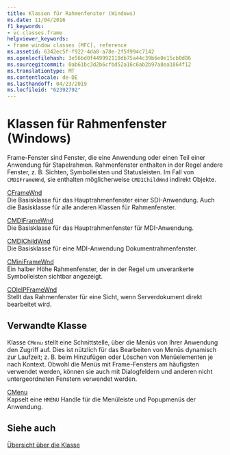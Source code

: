 ```yaml
---
title: Klassen für Rahmenfenster (Windows)
ms.date: 11/04/2016
f1_keywords:
- vc.classes.frame
helpviewer_keywords:
- frame window classes [MFC], reference
ms.assetid: 6342ec5f-f922-4da8-a78e-2f5f994c7142
ms.openlocfilehash: 3e56bd0f449992118db75a44c39b6e0e15cb0d86
ms.sourcegitcommit: 0ab61bc3d2b6cfbd52a16c6ab2b97a8ea1864f12
ms.translationtype: MT
ms.contentlocale: de-DE
ms.lasthandoff: 04/23/2019
ms.locfileid: "62392792"
---
```

# <a name="frame-window-classes-windows"></a>Klassen für Rahmenfenster (Windows)

Frame-Fenster sind Fenster, die eine Anwendung oder einen Teil einer Anwendung für Stapelrahmen. Rahmenfenster enthalten in der Regel andere Fenster, z. B. Sichten, Symbolleisten und Statusleisten. Im Fall von `CMDIFrameWnd`, sie enthalten möglicherweise `CMDIChildWnd` indirekt Objekte.

[CFrameWnd](../mfc/reference/cframewnd-class.md)<br/>
Die Basisklasse für das Hauptrahmenfenster einer SDI-Anwendung. Auch die Basisklasse für alle anderen Klassen für Rahmenfenster.

[CMDIFrameWnd](../mfc/reference/cmdiframewnd-class.md)<br/>
Die Basisklasse für das Hauptrahmenfenster für MDI-Anwendung.

[CMDIChildWnd](../mfc/reference/cmdichildwnd-class.md)<br/>
Die Basisklasse für eine MDI-Anwendung Dokumentrahmenfenster.

[CMiniFrameWnd](../mfc/reference/cminiframewnd-class.md)<br/>
Ein halber Höhe Rahmenfenster, der in der Regel um unverankerte Symbolleisten sichtbar angezeigt.

[COleIPFrameWnd](../mfc/reference/coleipframewnd-class.md)<br/>
Stellt das Rahmenfenster für eine Sicht, wenn Serverdokument direkt bearbeitet wird.

## <a name="related-class"></a>Verwandte Klasse

Klasse `CMenu` stellt eine Schnittstelle, über die Menüs von Ihrer Anwendung den Zugriff auf. Dies ist nützlich für das Bearbeiten von Menüs dynamisch zur Laufzeit; z. B. beim Hinzufügen oder Löschen von Menüelementen je nach Kontext. Obwohl die Menüs mit Frame-Fensters am häufigsten verwendet werden, können sie auch mit Dialogfeldern und anderen nicht untergeordneten Fenstern verwendet werden.

[CMenu](../mfc/reference/cmenu-class.md)<br/>
Kapselt eine `HMENU` Handle für die Menüleiste und Popupmenüs der Anwendung.

## <a name="see-also"></a>Siehe auch

[Übersicht über die Klasse](../mfc/class-library-overview.md)
